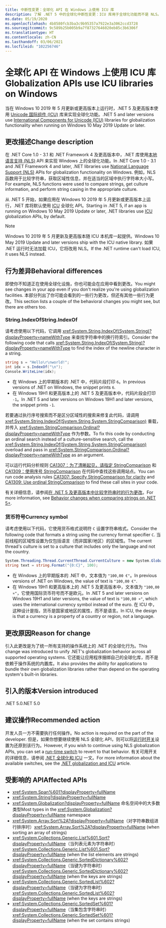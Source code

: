 ```yaml
---
title: 中断性变更：全球化 API 在 Windows 上使用 ICU 库
description: 了解 .NET 5 中的全球化中断性变更：ICU 库用于全球化功能而不是 NLS。
ms.date: 05/19/2020
ms.openlocfilehash: 4b8580fcb3ba3c9b95357a7922e3a3062ccd3728
ms.sourcegitcommit: 9c589b25b005b9a7f87327646020eb85c3b6306f
ms.translationtype: HT
ms.contentlocale: zh-CN
ms.lasthandoff: 03/06/2021
ms.locfileid: "102256746"
---
```

# <a name="globalization-apis-use-icu-libraries-on-windows"></a><span data-ttu-id="ac630-103">全球化 API 在 Windows 上使用 ICU 库</span><span class="sxs-lookup"><span data-stu-id="ac630-103">Globalization APIs use ICU libraries on Windows</span></span>

<span data-ttu-id="ac630-104">当在 Windows 10 2019 年 5 月更新或更高版本上运行时，.NET 5 及更高版本使用 [Unicode 国际组件 (ICU)](http://site.icu-project.org/home) 库来实现全球化功能。</span><span class="sxs-lookup"><span data-stu-id="ac630-104">.NET 5 and later versions use [International Components for Unicode (ICU)](http://site.icu-project.org/home) libraries for globalization functionality when running on Windows 10 May 2019 Update or later.</span></span>

## <a name="change-description"></a><span data-ttu-id="ac630-105">更改描述</span><span class="sxs-lookup"><span data-stu-id="ac630-105">Change description</span></span>

<span data-ttu-id="ac630-106">在 .NET Core 1.0 - 3.1 和 .NET Framework 4 及更高版本中，.NET 库使用[本地语言支持 (NLS)](/windows/win32/intl/national-language-support) API 来实现 Windows 上的全球化功能。</span><span class="sxs-lookup"><span data-stu-id="ac630-106">In .NET Core 1.0 - 3.1 and .NET Framework 4 and later, .NET libraries use [National Language Support (NLS)](/windows/win32/intl/national-language-support) APIs for globalization functionality on Windows.</span></span> <span data-ttu-id="ac630-107">例如，NLS 函数用于比较字符串，获取区域性信息，并在适当的区域中执行字符串大小写。</span><span class="sxs-lookup"><span data-stu-id="ac630-107">For example, NLS functions were used to compare strings, get culture information, and perform string casing in the appropriate culture.</span></span>

<span data-ttu-id="ac630-108">从 .NET 5 开始，如果应用在 Windows 10 2019 年 5 月更新或更高版本上运行，.NET 库将默认使用 [ICU](http://site.icu-project.org/home) 全球化 API。</span><span class="sxs-lookup"><span data-stu-id="ac630-108">Starting in .NET 5, if an app is running on Windows 10 May 2019 Update or later, .NET libraries use [ICU](http://site.icu-project.org/home) globalization APIs, by default.</span></span>

> [!NOTE]
> <span data-ttu-id="ac630-109">Windows 10 2019 年 5 月更新及更高版本随 ICU 本机库一起提供。</span><span class="sxs-lookup"><span data-stu-id="ac630-109">Windows 10 May 2019 Update and later versions ship with the ICU native library.</span></span> <span data-ttu-id="ac630-110">如果 .NET 运行时无法加载 ICU，它将改用 NLS。</span><span class="sxs-lookup"><span data-stu-id="ac630-110">If the .NET runtime can't load ICU, it uses NLS instead.</span></span>

## <a name="behavioral-differences"></a><span data-ttu-id="ac630-111">行为差异</span><span class="sxs-lookup"><span data-stu-id="ac630-111">Behavioral differences</span></span>

<span data-ttu-id="ac630-112">即使你不知道正在使用全球化设施，你也可能会在应用中看到更改。</span><span class="sxs-lookup"><span data-stu-id="ac630-112">You might see changes in your app even if you don't realize you're using globalization facilities.</span></span> <span data-ttu-id="ac630-113">本部分列出了你可能会看到的一些行为更改，但还有其他一些行为更改。</span><span class="sxs-lookup"><span data-stu-id="ac630-113">This section lists a couple of the behavioral changes you might see, but there are others too.</span></span>

### <a name="stringindexof"></a><span data-ttu-id="ac630-114">String.IndexOf</span><span class="sxs-lookup"><span data-stu-id="ac630-114">String.IndexOf</span></span>

<span data-ttu-id="ac630-115">请考虑使用以下代码，它调用 <xref:System.String.IndexOf(System.String)?displayProperty=nameWithType> 来查找字符串中的换行符索引。</span><span class="sxs-lookup"><span data-stu-id="ac630-115">Consider the following code that calls <xref:System.String.IndexOf(System.String)?displayProperty=nameWithType> to find the index of the newline character in a string.</span></span>

```csharp
string s = "Hello\r\nworld!";
int idx = s.IndexOf("\n");
Console.WriteLine(idx);
```

- <span data-ttu-id="ac630-116">在 Windows 上的早期版本的 .NET 中，代码片段打印 `6`。</span><span class="sxs-lookup"><span data-stu-id="ac630-116">In previous versions of .NET on Windows, the snippet prints `6`.</span></span>
- <span data-ttu-id="ac630-117">在 Windows 19H1 和更高版本上的 .NET 5 及更高版本中，代码片段会打印 `-1`。</span><span class="sxs-lookup"><span data-stu-id="ac630-117">In .NET 5 and later versions on Windows 19H1 and later versions, the snippet prints `-1`.</span></span>

<span data-ttu-id="ac630-118">若要通过执行序号搜索而不是区分区域性的搜索来修复此代码，请调用 <xref:System.String.IndexOf(System.String,System.StringComparison)> 重载，并传入 <xref:System.StringComparison.Ordinal?displayProperty=nameWithType> 作为参数。</span><span class="sxs-lookup"><span data-stu-id="ac630-118">To fix this code by conducting an ordinal search instead of a culture-sensitive search, call the <xref:System.String.IndexOf(System.String,System.StringComparison)> overload and pass in <xref:System.StringComparison.Ordinal?displayProperty=nameWithType> as an argument.</span></span>

<span data-ttu-id="ac630-119">可以运行代码分析规则 [CA1307：为了清晰起见，请指定 StringComparison](../../../../fundamentals/code-analysis/quality-rules/ca1307.md) 和 [CA1309：使用序号 StringComparison](../../../../fundamentals/code-analysis/quality-rules/ca1309.md) 在代码中查找这些调用站点。</span><span class="sxs-lookup"><span data-stu-id="ac630-119">You can run code analysis rules [CA1307: Specify StringComparison for clarity](../../../../fundamentals/code-analysis/quality-rules/ca1307.md) and [CA1309: Use ordinal StringComparison](../../../../fundamentals/code-analysis/quality-rules/ca1309.md) to find these call sites in your code.</span></span>

<span data-ttu-id="ac630-120">有关详细信息，请参阅[在 .NET 5 及更高版本中比较字符串时的行为更改](../../../../standard/base-types/string-comparison-net-5-plus.md)。</span><span class="sxs-lookup"><span data-stu-id="ac630-120">For more information, see [Behavior changes when comparing strings on .NET 5+](../../../../standard/base-types/string-comparison-net-5-plus.md).</span></span>

### <a name="currency-symbol"></a><span data-ttu-id="ac630-121">货币符号</span><span class="sxs-lookup"><span data-stu-id="ac630-121">Currency symbol</span></span>

<span data-ttu-id="ac630-122">请考虑使用以下代码，它使用货币格式说明符 `C` 设置字符串格式。</span><span class="sxs-lookup"><span data-stu-id="ac630-122">Consider the following code that formats a string using the currency format specifier `C`.</span></span> <span data-ttu-id="ac630-123">当前线程的区域性设置为仅包括语言（而非国家/地区）的区域性。</span><span class="sxs-lookup"><span data-stu-id="ac630-123">The current thread's culture is set to a culture that includes only the language and not the country.</span></span>

```csharp
System.Threading.Thread.CurrentThread.CurrentCulture = new System.Globalization.CultureInfo("de");
string text = string.Format("{0:C}", 100);
```

- <span data-ttu-id="ac630-124">在 Windows 上的早期版本的 .NET 中，文本值为 `"100,00 €"`。</span><span class="sxs-lookup"><span data-stu-id="ac630-124">In previous versions of .NET on Windows, the value of text is `"100,00 €"`.</span></span>
- <span data-ttu-id="ac630-125">在 Windows 19H1 和更高版本上的 .NET 5 及更高版本中，文本值为 `"100,00 ¤"`，它使用国际货币符号而不是欧元。</span><span class="sxs-lookup"><span data-stu-id="ac630-125">In .NET 5 and later versions on Windows 19H1 and later versions, the value of text is `"100,00 ¤"`, which uses the international currency symbol instead of the euro.</span></span> <span data-ttu-id="ac630-126">在 ICU 中，这种设计是指，货币是国家或地区的属性，而不是语言。</span><span class="sxs-lookup"><span data-stu-id="ac630-126">In ICU, the design is that a currency is a property of a country or region, not a language.</span></span>

## <a name="reason-for-change"></a><span data-ttu-id="ac630-127">更改原因</span><span class="sxs-lookup"><span data-stu-id="ac630-127">Reason for change</span></span>

<span data-ttu-id="ac630-128">引入此更改是为了统一所有支持的操作系统上的 .NET 的全球化行为。</span><span class="sxs-lookup"><span data-stu-id="ac630-128">This change was introduced to unify .NET's globalization behavior across all supported operating systems.</span></span> <span data-ttu-id="ac630-129">它还能让应用程序捆绑自己的全球化库，而不是依赖于操作系统的内置库。</span><span class="sxs-lookup"><span data-stu-id="ac630-129">It also provides the ability for applications to bundle their own globalization libraries rather than depend on the operating system's built-in libraries.</span></span>

## <a name="version-introduced"></a><span data-ttu-id="ac630-130">引入的版本</span><span class="sxs-lookup"><span data-stu-id="ac630-130">Version introduced</span></span>

<span data-ttu-id="ac630-131">.NET 5.0</span><span class="sxs-lookup"><span data-stu-id="ac630-131">.NET 5.0</span></span>

## <a name="recommended-action"></a><span data-ttu-id="ac630-132">建议操作</span><span class="sxs-lookup"><span data-stu-id="ac630-132">Recommended action</span></span>

<span data-ttu-id="ac630-133">开发人员一方不需要执行任何操作。</span><span class="sxs-lookup"><span data-stu-id="ac630-133">No action is required on the part of the developer.</span></span> <span data-ttu-id="ac630-134">但是，如果你想要继续使用 NLS 全球化 API，则可以将[运行时开关](../../../run-time-config/globalization.md#nls)设置为还原到该行为。</span><span class="sxs-lookup"><span data-stu-id="ac630-134">However, if you wish to continue using NLS globalization APIs, you can set a [run-time switch](../../../run-time-config/globalization.md#nls) to revert to that behavior.</span></span> <span data-ttu-id="ac630-135">有关可用开关的详细信息，请参阅 [.NET 全球化和 ICU](../../../../standard/globalization-localization/globalization-icu.md) 一文。</span><span class="sxs-lookup"><span data-stu-id="ac630-135">For more information about the available switches, see the [.NET globalization and ICU](../../../../standard/globalization-localization/globalization-icu.md) article.</span></span>

## <a name="affected-apis"></a><span data-ttu-id="ac630-136">受影响的 API</span><span class="sxs-lookup"><span data-stu-id="ac630-136">Affected APIs</span></span>

- <xref:System.Span%601?displayProperty=fullName>
- <xref:System.String?displayProperty=fullName>
- <span data-ttu-id="ac630-137"><xref:System.Globalization?displayProperty=fullName> 命名空间中的大多数类型</span><span class="sxs-lookup"><span data-stu-id="ac630-137">Most types in the <xref:System.Globalization?displayProperty=fullName> namespace</span></span>
- <span data-ttu-id="ac630-138"><xref:System.Array.Sort%2A?displayProperty=fullName>（对字符串数组进行排序时）</span><span class="sxs-lookup"><span data-stu-id="ac630-138"><xref:System.Array.Sort%2A?displayProperty=fullName> (when sorting an array of strings)</span></span>
- <span data-ttu-id="ac630-139"><xref:System.Collections.Generic.List%601.Sort?displayProperty=fullName>（当列表元素为字符串时）</span><span class="sxs-lookup"><span data-stu-id="ac630-139"><xref:System.Collections.Generic.List%601.Sort?displayProperty=fullName> (when the list elements are strings)</span></span>
- <span data-ttu-id="ac630-140"><xref:System.Collections.Generic.SortedDictionary%602?displayProperty=fullName>（当键为字符串时）</span><span class="sxs-lookup"><span data-stu-id="ac630-140"><xref:System.Collections.Generic.SortedDictionary%602?displayProperty=fullName> (when the keys are strings)</span></span>
- <span data-ttu-id="ac630-141"><xref:System.Collections.Generic.SortedList%602?displayProperty=fullName>（当键为字符串时）</span><span class="sxs-lookup"><span data-stu-id="ac630-141"><xref:System.Collections.Generic.SortedList%602?displayProperty=fullName> (when the keys are strings)</span></span>
- <span data-ttu-id="ac630-142"><xref:System.Collections.Generic.SortedSet%601?displayProperty=fullName>（当集包含字符串时）</span><span class="sxs-lookup"><span data-stu-id="ac630-142"><xref:System.Collections.Generic.SortedSet%601?displayProperty=fullName> (when the set contains strings)</span></span>

<!--

### Affected APIs

- ``T:System.Span`1``
- `T:System.String`
- `N:System.Globalization`
- `Overload:System.Array.Sort`
- ``M:System.Collections.Generic.List`1.Sort``
- ``T:System.Collections.Generic.SortedDictionary`2``
- ``T:System.Collections.Generic.SortedList`2``
- ``T:System.Collections.Generic.SortedSet`1``

### Category

- Core .NET libraries
- Globalization

-->
